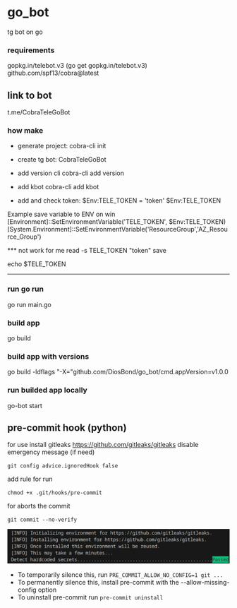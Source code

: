 # go_bot
tg bot on go

### requirements
gopkg.in/telebot.v3 (go get gopkg.in/telebot.v3)
github.com/spf13/cobra@latest

## link to bot
t.me/CobraTeleGoBot

### how make
- generate project: cobra-cli init

- create tg bot: CobraTeleGoBot

- add version cli
cobra-cli add version
- add kbot
cobra-cli add kbot

- add and check token:
$Env:TELE_TOKEN = 'token'
$Env:TELE_TOKEN

Example save variable to ENV on win 
[Environment]::SetEnvironmentVariable('TELE_TOKEN', $Env:TELE_TOKEN)
[System.Environment]::SetEnvironmentVariable('ResourceGroup','AZ_Resource_Group')


*** not work for me
read -s TELE_TOKEN
"token"
save

echo $TELE_TOKEN
***


### run go run
go run main.go

### build app
go build

### build app with versions
go build -ldflags "-X="github.com/DiosBond/go_bot/cmd.appVersion=v1.0.0

### run builded app locally
go-bot start

## pre-commit hook (python)
for use install gitleaks https://github.com/gitleaks/gitleaks
disable emergency message (if need)
```
git config advice.ignoredHook false
```

add rule for run
```
chmod +x .git/hooks/pre-commit
```

for aborts the commit
```
git commit --no-verify
```
![Demo](./pre-commit-demo.png)


- To temporarily silence this, run `PRE_COMMIT_ALLOW_NO_CONFIG=1 git ...`
- To permanently silence this, install pre-commit with the --allow-missing-config option
- To uninstall pre-commit run `pre-commit uninstall`